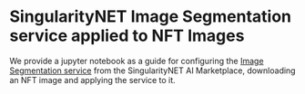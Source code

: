# SingularityNET Image Segmentation service applied to NFT Images
We provide a jupyter notebook as a guide for configuring the [Image Segmentation service](https://beta.singularitynet.io/servicedetails/org/snet/service/semantic-segmentation) from the SingularityNET AI Marketplace, downloading an NFT image and applying the service to it.